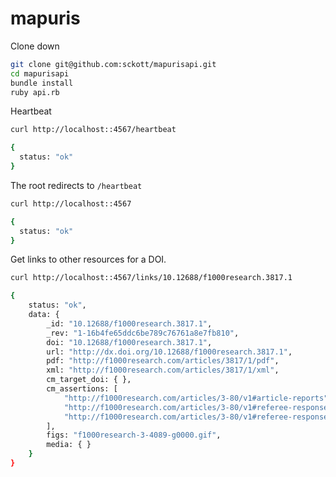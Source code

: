 mapuris
=======

Clone down

```sh
git clone git@github.com:sckott/mapurisapi.git
cd mapurisapi
bundle install
ruby api.rb
```

Heartbeat

```sh
curl http://localhost::4567/heartbeat
```

```sh
{
  status: "ok"
}
```

The root redirects to `/heartbeat`

```sh
curl http://localhost::4567
```

```sh
{
  status: "ok"
}
```

Get links to other resources for a DOI.

```sh
curl http://localhost::4567/links/10.12688/f1000research.3817.1
```

```sh
{
    status: "ok",
    data: {
        _id: "10.12688/f1000research.3817.1",
        _rev: "1-16b4fe65ddc6be789c76761a8e7fb810",
        doi: "10.12688/f1000research.3817.1",
        url: "http://dx.doi.org/10.12688/f1000research.3817.1",
        pdf: "http://f1000research.com/articles/3817/1/pdf",
        xml: "http://f1000research.com/articles/3817/1/xml",
        cm_target_doi: { },
        cm_assertions: [
            "http://f1000research.com/articles/3-80/v1#article-reports",
            "http://f1000research.com/articles/3-80/v1#referee-response-4304",
            "http://f1000research.com/articles/3-80/v1#referee-response-5889"
        ],
        figs: "f1000research-3-4089-g0000.gif",
        media: { }
    }
}
```

